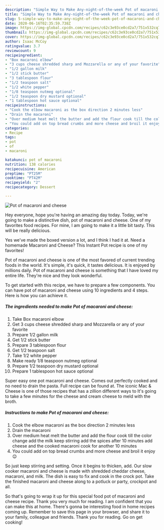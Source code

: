 ```yaml
---
description: "Simple Way to Make Any-night-of-the-week Pot of macaroni and cheese"
title: "Simple Way to Make Any-night-of-the-week Pot of macaroni and cheese"
slug: 5-simple-way-to-make-any-night-of-the-week-pot-of-macaroni-and-cheese
date: 2020-06-16T02:35:59.738Z
image: https://img-global.cpcdn.com/recipes/c62c3e93ce0cd2a7/751x532cq70/pot-of-macaroni-and-cheese-recipe-main-photo.jpg
thumbnail: https://img-global.cpcdn.com/recipes/c62c3e93ce0cd2a7/751x532cq70/pot-of-macaroni-and-cheese-recipe-main-photo.jpg
cover: https://img-global.cpcdn.com/recipes/c62c3e93ce0cd2a7/751x532cq70/pot-of-macaroni-and-cheese-recipe-main-photo.jpg
author: Isaac McCoy
ratingvalue: 3.7
reviewcount: 9
recipeingredient:
- "Box macaroni elbow"
- "3 cups cheese shredded sharp and Mozzarella or any of your favorite"
- "1/2 gallon milk"
- "1/2 stick butter"
- "3 tablespoon flour"
- "1/2 teaspoon salt"
- "1/2 white pepper"
- "1/8 teaspoon nutmeg optional"
- "1/2 teaspoon dry mustard optional"
- "1 tablespoon hot sauce optional"
recipeinstructions:
- "Cook the elbow macaroni as the box direction 2 minutes less"
- "Drain the macaroni"
- "Over medium heat melt the butter and add the flour cook till the color change add the milk keep stirring add the spices after 10 minutes add cheese and the cooked macaroni cook for another 10 minutes"
- "You could add on top bread crumbs and more cheese and broil it enjoy 😉"
categories:
- Recipe
tags:
- pot
- of
- macaroni

katakunci: pot of macaroni 
nutrition: 138 calories
recipecuisine: American
preptime: "PT25M"
cooktime: "PT42M"
recipeyield: "2"
recipecategory: Dessert

---
```



![Pot of macaroni and cheese](https://img-global.cpcdn.com/recipes/c62c3e93ce0cd2a7/751x532cq70/pot-of-macaroni-and-cheese-recipe-main-photo.jpg)

Hey everyone, hope you're having an amazing day today. Today, we're going to make a distinctive dish, pot of macaroni and cheese. One of my favorites food recipes. For mine, I am going to make it a little bit tasty. This will be really delicious.

Yes we&#39;ve made the boxed version a lot, and I think I had it at. Need a homemade Macaroni and Cheese? This Instant Pot recipe is one of my favorites!

Pot of macaroni and cheese is one of the most favored of current trending foods in the world. It's simple, it's quick, it tastes delicious. It is enjoyed by millions daily. Pot of macaroni and cheese is something that I have loved my entire life. They're nice and they look wonderful.


To get started with this recipe, we have to prepare a few components. You can have pot of macaroni and cheese using 10 ingredients and 4 steps. Here is how you can achieve it.

<!--inarticleads1-->

##### The ingredients needed to make Pot of macaroni and cheese:

1. Take Box macaroni elbow
1. Get 3 cups cheese shredded sharp and Mozzarella or any of your favorite
1. Prepare 1/2 gallon milk
1. Get 1/2 stick butter
1. Prepare 3 tablespoon flour
1. Get 1/2 teaspoon salt
1. Take 1/2 white pepper
1. Make ready 1/8 teaspoon nutmeg optional
1. Prepare 1/2 teaspoon dry mustard optional
1. Prepare 1 tablespoon hot sauce optional


Super easy one pot macaroni and cheese. Comes out perfectly cooked and no need to drain the pasta. Full recipe can be found at. The iconic Mac &amp; Cheese is one of those recipes that has a zillion different ways to It&#39;s going to take a few minutes for the cheese and cream cheese to meld with the broth. 

<!--inarticleads2-->

##### Instructions to make Pot of macaroni and cheese:

1. Cook the elbow macaroni as the box direction 2 minutes less
1. Drain the macaroni
1. Over medium heat melt the butter and add the flour cook till the color change add the milk keep stirring add the spices after 10 minutes add cheese and the cooked macaroni cook for another 10 minutes
1. You could add on top bread crumbs and more cheese and broil it enjoy 😉


So just keep stirring and setting. Once it begins to thicken, add. Our slow cooker macaroni and cheese is made with shredded cheddar cheese, macaroni, and milk. The dish is easy to fix and cook in the crock pot. Take the finished macaroni and cheese along to a potluck or party, crockpot and all. 

So that's going to wrap it up for this special food pot of macaroni and cheese recipe. Thank you very much for reading. I am confident that you can make this at home. There's gonna be interesting food in home recipes coming up. Remember to save this page in your browser, and share it to your family, colleague and friends. Thank you for reading. Go on get cooking!

